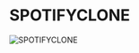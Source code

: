 # SPOTIFYCLONE
![SPOTIFYCLONE](https://github.com/AkshayKothule/SPOTIFYCLONE/assets/103442517/957a3417-d37c-4951-a70d-78c91190db19)
